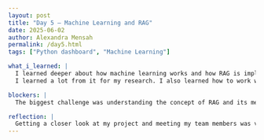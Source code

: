 ```yaml
---
layout: post
title: "Day 5 – Machine Learning and RAG"
date: 2025-06-02
author: Alexandra Mensah
permalink: /day5.html
tags: ["Python dashboard", "Machine Learning"]

what_i_learned: |
  I learned deeper about how machine learning works and how RAG is implemented into it. It's a technique that enhances the accuracy and reliability of generative AI models. I learned to peel back layers of a research question, how to put a research question into AI, and how to get a proper response from it. For my research lab, we went over an article that's one of the topics for our project. The topic of the article was Real-Time Monitoring of Water Quality and Detection of Anomalies Arising from Chemical Contamination. In this article, it shows how important it is to monitor water quality. The change in water quality is due to climate change and human development risks. Based on the article, it shows that current water quality monitoring systems are time-intensive and often limited to specific contaminants. Real-time monitoring systems are needed to detect a broader range of pollutants and address risks promptly. It discusses how the tech integrates optical sensors like UV-Vis spectroscopy and fluorescence spectrometry to gather data. 
  I learned a lot from it for my research. I also learned how to work with my group as a team and figure out problems together through a marshmallow game. This helped me better understand my team and learn how quick their thinking is.

blockers: |
  The biggest challenge was understanding the concept of RAG and its meaning, which is Retrieval-Augmented Generation. I didn't at first understand how it tied in with AI.

reflection: |
  Getting a closer look at my project and meeting my team members was very exciting. I feel more confident in the completion of the project, and I hope to get a closer connection with everyone. I definitely have a better understanding of the complications of AI, how AI thinks, and how things are generated based on the discussion this morning.
---
```

